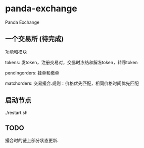 # panda-exchange
Panda Exchange

## 一个交易所 (待完成)

功能和模块

tokens: 发token，注册交易对，交易时冻结和解冻token，转移token 

pendingorders: 挂单和撤单 

matchorders: 交易撮合.规则：价格优先匹配，相同价格时间优先匹配

## 启动节点

./restart.sh

## TODO

撮合时的链上部分状态更新.